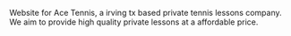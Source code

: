 Website for Ace Tennis, a irving tx based private tennis lessons company. We aim to provide high quality private lessons at a affordable price.
